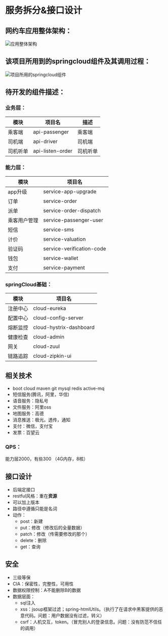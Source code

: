 # 服务拆分&接口设计

## 网约车应用整体架构：

![应用整体架构](https://user-images.githubusercontent.com/17522733/95610655-f21c2100-0a60-11eb-8180-273d379cb0ba.png)

## 该项目所用到的springcloud组件及其调用过程：

![项目所用的springcloud组件](https://user-images.githubusercontent.com/17522733/95624246-d9b70100-0a76-11eb-867a-52a68e8d6e80.png)



## 待开发的组件描述：

### 业务层：

| 模块     | 项目名           | 描述     |
| -------- | ---------------- | -------- |
| 乘客端   | api-passenger    | 乘客端   |
| 司机端   | api-driver       | 司机端   |
| 司机听单 | api-listen-order | 司机听单 |

### 能力层：

| 模块         | 项目名                    |
| ------------ | ------------------------- |
| app升级      | service-app-upgrade       |
| 订单         | service-order             |
| 派单         | service-order-dispatch    |
| 乘客用户管理 | service-passenger-user    |
| 短信         | service-sms               |
| 计价         | service-valuation         |
| 验证码       | service-verification-code |
| 钱包         | service-wallet            |
| 支付         | service-payment           |

### springCloud基础：

| 模块     | 项目名                  |
| -------- | ----------------------- |
| 注册中心 | cloud-eureka            |
| 配置中心 | cloud-config-server     |
| 熔断监控 | cloud-hystrix-dashboard |
| 健康检查 | cloud-admin             |
| 网关     | cloud-zuul              |
| 链路追踪 | cloud-zipkin-ui         |



## 相关技术

- boot cloud maven git mysql redis active-mq
- 短信服务(腾讯，阿里，华信)
- 语音服务：隐私号
- 文件服务：阿里oss
- 地图服务：高德
- 消息推送：极光。透传，通知
- 支付：微信，支付宝
- 发票：百望云



### QPS：

能力层2000，有些300  （4G内存，8核）



## 接口设计

- 后端定接口
- restful风格：重在**资源**
- 可以加上版本
- 路径中遵循只能是名词
- 动作：
  - post：新建
  - put：修改（修改后的全量数据）
  - patch：修改（传需要修改的那个）
  - delete：删除
  - get：查询

## 安全

- 三级等保
- CIA：保密性，完整性，可用性
- 数据权限控制：A不能删除B的数据
- 数据层面：
  - sql注入
  - xss：jsoup框架过滤；spring-htmlUtils。（执行了在请求中黑客提供的恶意代码。问题：用户数据没有过滤，转义）
  - csrf：人机交互，token。（冒充别人的登录信息。问题：没有防范不信任的调用）